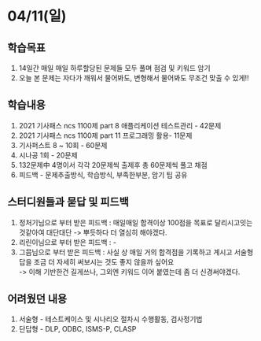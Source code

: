 # 04/11(일)
## 학습목표
1. 14일간 매일 매일 하루할당된 문제들 모두 풀며 점검 및 키워드 암기
2. 오늘 본 문제는 자다가 깨워서 물어봐도, 변형해서 물어봐도 무조건 맞출 수 있게!! 

## 학습내용
1. 2021 기사패스 ncs 1100제 part 8 애플리케이션 테스트관리 - 42문제
2. 2021 기사패스 ncs 1100제 part 11 프로그래밍 활용- 11문제
3. 기사퍼스트 8 ~ 10회 - 60문제
4. 시나공 1회 - 20문제  
5. 132문제中 4명이서 각각 20문제씩 출제후 총 60문제씩 풀고 채점 
6. 피드백 - 문제추출방식, 학습방식, 부족한부분, 암기 팁 공유

## 스터디원들과 묻답 및 피드백
1. 정처기님으로 부터 받은 피드백 : 매일매일 합격이상 100점을 목표로 달리시고잇는것같아여 대단대단 -> 뿌듯하다 더 열심히 해야겠다.
2. 리린이님으로 부터 받은 피드백 :                          -
3. 그믐님으로 부터 받은 피드백   : 사실 상 매일 거의 합격점을 기록하고 계시고 서술형 답을 조금 더 자세히 써보시는 것도 좋지 않을까 싶어요<br>
                                  -> 이해 기반한건 길게쓰나, 그외엔 키워드 이어 붙였는데 좀 더 신경써야겠다.

## 어려웠던 내용
1. 서술형 -  테스트케이스 및 시나리오 절차시 수행활동, 검사정기법
2. 단답형 - DLP, ODBC, ISMS-P, CLASP
